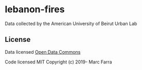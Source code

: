 # lebanon-fires

Data collected by the American University of Beirut Urban Lab

## License
Data licensed [Open Data Commons](https://opendatacommons.org/licenses/by/summary/index.html)

Code licensed MIT Copyright (c) 2019- Marc Farra
